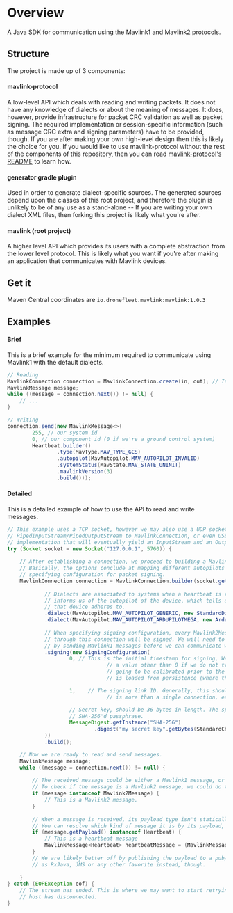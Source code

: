 # Overview
A Java SDK for communication using the Mavlink1 and Mavlink2 protocols.

## Structure

The project is made up of 3 components:
#### mavlink-protocol
A low-level API which deals with reading and writing packets. It does not have any
knowledge of dialects or about the meaning of messages. It does, however, provide infrastructure
for packet CRC validation as well as packet signing. The required implementation or 
session-specific information (such as message CRC extra and signing parameters) have to be 
provided, though. If you are after making your own high-level design then this is likely the 
choice for you. If you would like to use mavlink-protocol without the rest of the components of 
this repository, then you can read [mavlink-protocol's README](https://github.com/dronefleet/mavlink/tree/master/mavlink-protocol)
to learn how.

#### generator gradle plugin
Used in order to generate dialect-specific sources. The generated sources depend upon the
classes of this root project, and therefore the plugin is unlikely to be of any use as a 
stand-alone -- If you are writing your own dialect XML files, then forking this project
is likely what you're after.

#### mavlink (root project)
A higher level API which provides its users with a complete abstraction from the lower level 
protocol. This is likely what you want if you're after making an application that communicates
with Mavlink devices.

## Get it

Maven Central coordinates are `io.dronefleet.mavlink:mavlink:1.0.3`

## Examples

#### Brief
This is a brief example for the minimum required to communicate using Mavlink1 with the
default dialects.

```java
// Reading
MavlinkConnection connection = MavlinkConnection.create(in, out); // InputStream, OutputStream
MavlinkMessage message;
while ((message = connection.next()) != null) {
    // ...
}

// Writing
connection.send(new MavlinkMessage<>(
        255, // our system id
        0, // our component id (0 if we're a ground control system)
        Heartbeat.builder()
                .type(MavType.MAV_TYPE_GCS)
                .autopilot(MavAutopilot.MAV_AUTOPILOT_INVALID)
                .systemStatus(MavState.MAV_STATE_UNINIT)
                .mavlinkVersion(3)
                .build()));

```

#### Detailed
This is a detailed example of how to use the API to read and write messages.
```java
// This example uses a TCP socket, however we may also use a UDP socket by injecting
// PipedInputStream/PipedOutputStream to MavlinkConnection, or even USB by using any
// implementation that will eventually yield an InputStream and an OutputStream.
try (Socket socket = new Socket("127.0.0.1", 5760)) {
    
    // After establishing a connection, we proceed to building a MavlinkConnection instance.
    // Basically, the options conclude at mapping different autopilots to dialects, and
    // specifying configuration for packet signing.
    MavlinkConnection connection = MavlinkConnection.builder(socket.getInputStream(), socket.getOutputStream())
            
            // Dialects are associated to systems when a heartbeat is received. The heartbeat
            // informs us of the autopilot of the device, which tells us which dialect
            // that device adheres to.
            .dialect(MavAutopilot.MAV_AUTOPILOT_GENERIC, new StandardDialect())
            .dialect(MavAutopilot.MAV_AUTOPILOT_ARDUPILOTMEGA, new ArdupilotmegaDialect())
            
            // When specifying signing configuration, every Mavlink2Message that is send
            // through this connection will be signed. We will need to setup signing
            // by sending Mavlink1 messages before we can communicate with Mavlink2 messages.
            .signing(new SigningConfiguration(
                    0, // This is the initial timestamp for signing, We should only specify
                                // a value other than 0 if we do not trust that our system's clock is
                                // going to be calibrated prior to the connection. Generally, this value
                                // is loaded from persistence (where the last signature timestamp is stored)

                    1,    // The signing link ID. Generally, this should be connection-bound. So if there
                                // is more than a single connection, each of them has to have a different value.

                    // Secret key, should be 36 bytes in length. The specification recommends using a
                    // SHA-256'd passphrase.
                    MessageDigest.getInstance("SHA-256")
                            .digest("my secret key".getBytes(StandardCharsets.UTF_8))
            ))
            .build();

    // Now we are ready to read and send messages.
    MavlinkMessage message;
    while ((message = connection.next()) != null) {
        
        // The received message could be either a Mavlink1 message, or a Mavlink2 message.
        // To check if the message is a Mavlink2 message, we could do the following:
        if (message instanceof Mavlink2Message) {
            // This is a Mavlink2 message.
        }
        
        // When a message is received, its payload type isn't statically available.
        // You can resolve which kind of message it is by its payload, like so:
        if (message.getPayload() instanceof Heartbeat) {
            // This is a heartbeat message
            MavlinkMessage<Heartbeat> heartbeatMessage = (MavlinkMessage<Heartbeat>)message;
        }
        // We are likely better off by publishing the payload to a pub/sub mechanism such 
        // as RxJava, JMS or any other favorite instead, though.
        
    }
} catch (EOFException eof) {
    // The stream has ended. This is where we may want to start retrying or reporting that the
    // host has disconnected.
}
```